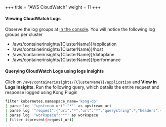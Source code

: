 +++
title = "AWS CloudWatch"
weight = 11
+++

#### Viewing CloudWatch Logs

Observe the log groups at [in the console](https://us-east-2.console.aws.amazon.com/cloudwatch/home?region=us-east-2#logsV2:log-groups). You will notice the following log groups per cluster

* /aws/containerinsights/{ClusterName}}/application
* /aws/containerinsights/{ClusterName}}/host
* /aws/containerinsights/{ClusterName}}/dataplane
* /aws/containerinsights/{ClusterName}}/performance 
#### Querying CloudWatch Logs using logs insights

Click on `/aws/containerinsights/{ClusterName}}/application` and **View in Logs Insights**. Run the following query, which details the entire request and response logged using Kong Plugin

```bash
filter kubernetes.namespace_name='kong-dp'
| parse log '"upstream_uri":"*"' as upstream_uri
| parse log '"request":{"uri":"*","url":"*","querystring":*,"headers":{"accept-encoding":"*","connection":"*","user-agent":"*","accept":"*","host":"*"},"size":*,"method":"*"}' as request_uri, request_uri, request_url, request_querystring, request_encoding, request_connection, request_user_agent, request_accept, request_host, request_host, request_size, request_method
| parse log '"workspace":"*"' as workspace
| filter ispresent(request_uri)
```